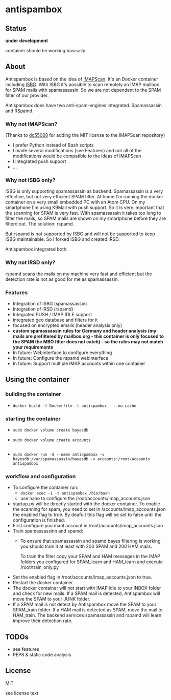 # antispambox

## Status

**under development**

container should be working basically

## About

Antispambox is based on the idea of [IMAPScan](https://github.com/dc55028/imapscan). It's an Docker container including [ISBG](https://github.com/isbg/isbg). With ISBG it's possible to scan remotely an IMAP mailbox for SPAM mails with spamassassin. So we are not dependent to the SPAM filter of our provider.

Antispambox does have two anti-spam-engines integrated. Spamassassin and RSpamd.

### Why not IMAPScan?

(Thanks to [dc55028](https://github.com/dc55028) for adding the MIT license to the IMAPScan repository)

* I prefer Python instead of Bash scripts
* I made several modifications (see Features) and not all of the modifications would be compatible to the ideas of IMAPScan
* I integrated push support
* ...

### Why not ISBG only?

ISBG is only supporting spamassassin as backend. Spamassassin is a very effective, but not very efficient SPAM filter. At home I'm running the docker container on a very small embedded PC with an Atom CPU. On my smartphone I'm using K9Mail with push support. So it is very important that the scanning for SPAM is very fast. With spamassassin it takes too long to filter the mails, so SPAM mails are shown on my smartphone before they are filterd out. The solution: rspamd. 

But rspamd is not supported by ISBG and will not be supported to keep ISBG maintainable. So I forked ISBG and created IRSD. 

Antispambox integrated both.

### Why not IRSD only?

rspamd scans the mails on my machine very fast and efficient but the detection rate is not as good for me as spamassassin. 

### Features

* Integration of ISBG (spamassassin)
* Integration of IRSD (rspamd)
* Integrated PUSH / IMAP IDLE support
* integrated geo database and filters for it
* focused on encrypted emails (header analysis only)
* **custom spamassassin rules for Germany and header analysis (my mails are prefiltered by mailbox.org - this container is only focused to the SPAM the MBO filter does not catch) - so the rules may not match your requirements**
* In future: Webinterface to configure everything
* In future: Configure the rspamd webinterface
* In future: Support multiple IMAP accounts within one container

## Using the container

### building the container

* ```docker build -f Dockerfile -t antispambox . --no-cache```

### starting the container

* ```sudo docker volume create bayesdb```
* ```sudo docker volume create accounts```

  ```
* ```sudo docker run -d --name antispambox -v bayesdb:/var/spamassassin/bayesdb -v accounts:/root/accounts antispambox```

### workflow and configuration

* To configure the container run:
  * `docker exec -i -t antispambox /bin/bash`
  * use nano to configure the /root/accounts/imap_accounts.json
* startup.py will be directly started with the docker container. To enable the scanning for spam, you need to set in /accounts/imap_accounts.json the enabled flag to true. By deafult this flag will be set to false until the configuration is finished. 
* First configure you maril account in /root/accounts/imap_accounts.json
* Train spamassassinn and spamd:
  * To ensure that spamassassin and spamd bayes filtering is working you should train it at least with 200 SPAM and 200 HAM mails. 

    To train the filter copy your SPAM and HAM messages in the IMAP folders you configured for SPAM_learn and HAM_learn and execute /root/train_only.py
* Set the enabled flag in /root/accounts/imap_accounts.json to true.
* Restart the docker container
* The docker container will not start with IMAP idle to your INBOX folder and check for new mails. If a SPAM mail is detected, Antispambox will move the SPAM to your JUNK folder.
* If a SPAM mail is not detect by Antispambox move the SPAM to your SPAM_train folder. If a HAM mail is detected as SPAM, move the mail to HAM_train. The backend services spamassassin and rspamd will learn improve their detection rate.

## TODOs

* see features
* PEP8 & static code analysis

## License

MIT

see license text
